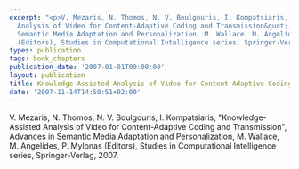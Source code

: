 ```yaml
---
excerpt: "<p>V. Mezaris, N. Thomos, N. V. Boulgouris, I. Kompatsiaris, &quot;Knowledge-Assisted
  Analysis of Video for Content-Adaptive Coding and Transmission&quot;, Advances in
  Semantic Media Adaptation and Personalization, M. Wallace, M. Angelides, P. Mylonas
  (Editors), Studies in Computational Intelligence series, Springer-Verlag, 2007.</p>"
types: publication
tags: book_chapters
publication_date: '2007-01-01T00:00:00'
layout: publication
title: Knowledge-Assisted Analysis of Video for Content-Adaptive Coding and Transmission
date: '2007-11-14T14:50:51+02:00'
---
```

<p>V. Mezaris, N. Thomos, N. V. Boulgouris, I. Kompatsiaris, &quot;Knowledge-Assisted Analysis of Video for Content-Adaptive Coding and Transmission&quot;, Advances in Semantic Media Adaptation and Personalization, M. Wallace, M. Angelides, P. Mylonas (Editors), Studies in Computational Intelligence series, Springer-Verlag, 2007.</p>
